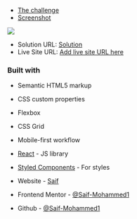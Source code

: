 - [The challenge](https://www.frontendmentor.io/challenges/manage-landing-page-SLXqC6P5/hub)
- [Screenshot]("./src/assets/images/mangeLandingPage.png")

![]("./src/assets/images/mangeLandingPage.png")

- Solution URL: [Solution](https://github.com/Saif-Mohammed1/mange-landing-page)
- Live Site URL: [Add live site URL here](https://your-live-site-url.com)

### Built with

- Semantic HTML5 markup
- CSS custom properties
- Flexbox
- CSS Grid
- Mobile-first workflow
- [React](https://reactjs.org/) - JS library
- [Styled Components](https://styled-components.com/) - For styles

- Website - [Saif](https://www.frontendmentor.io/profile/Saif-Mohammed1)
- Frontend Mentor - [@Saif-Mohammed1](https://www.frontendmentor.io/profile/Saif-Mohammed1)
- Github - [@Saif-Mohammed1](https://github.com/Saif-Mohammed1)
